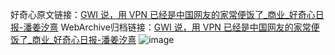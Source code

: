 好奇心原文链接：[GWI 说，用 VPN 已经是中国网友的家常便饭了_商业_好奇心日报-潘姜汐熹](https://www.qdaily.com/articles/9247.html)
WebArchive归档链接：[GWI 说，用 VPN 已经是中国网友的家常便饭了_商业_好奇心日报-潘姜汐熹](http://web.archive.org/web/20180204234102/http://www.qdaily.com:80/articles/9247.html)
![image](http://ww3.sinaimg.cn/large/007d5XDply1g3vex6v3rfj30u02fvnly)